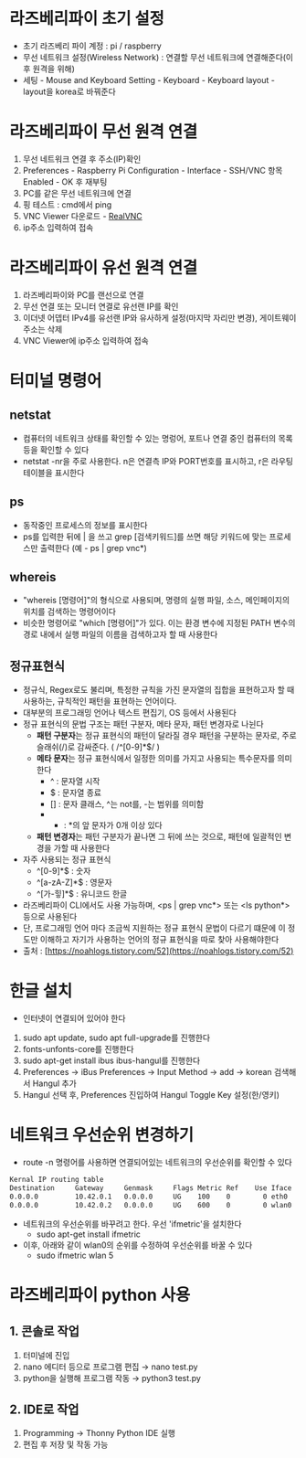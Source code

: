 # 라즈베리파이 초기 설정

- 초기 라즈베리 파이 계정 : pi / raspberry
- 무선 네트워크 설정(Wireless Network) : 연결할 무선 네트워크에 연결해준다(이후 원격을 위해)
- 세팅 - Mouse and Keyboard Setting - Keyboard - Keyboard layout - layout을 korea로 바꿔준다

# 라즈베리파이 무선 원격 연결

1. 무선 네트워크 연결 후 주소(IP)확인
2. Preferences - Raspberry Pi Configuration - Interface - SSH/VNC 항목 Enabled - OK 후 재부팅
3. PC를 같은 무선 네트워크에 연결
4. 핑 테스트 : cmd에서 ping <ip>
5. VNC Viewer 다운로드 - [RealVNC](https://www.realvnc.com/en/connect/download/viewer/)
6. ip주소 입력하여 접속

# 라즈베리파이 유선 원격 연결

1. 라즈베리파이와 PC를 랜선으로 연결
2. 무선 연결 또는 모니터 연결로 유선랜 IP를 확인
3. 이더넷 어뎁터 IPv4를 유선랜 IP와 유사하게 설정(마지막 자리만 변경), 게이트웨이 주소는 삭제
4. VNC Viewer에 ip주소 입력하여 접속

# 터미널 명령어

## netstat

- 컴퓨터의 네트워크 상태를 확인할 수 있는 명렁어, 포트나 연결 중인 컴퓨터의 목록 등을 확인할 수 있다
- netstat -nr을 주로 사용한다. n은 연결측 IP와 PORT번호를 표시하고, r은 라우팅 테이블을 표시한다

## ps

- 동작중인 프로세스의 정보를 표시한다
- ps를 입력한 뒤에 | 을 쓰고 grep [검색키워드]를 쓰면 해당 키워드에 맞는 프로세스만 출력한다 (예 - ps | grep vnc*)

## whereis

- "whereis [명령어]"의 형식으로 사용되며, 명령의 실행 파일, 소스, 메인페이지의 위치를 검색하는 명령어이다
- 비슷한 명령어로 "which [명령어]"가 있다. 이는 환경 변수에 지정된 PATH 변수의 경로 내에서 실행 파일의 이름을 검색하고자 할 때 사용한다

## 정규표현식

- 정규식, Regex로도 불리며, 특정한 규칙을 가진 문자열의 집합을 표현하고자 할 때 사용하는, 규칙적인 패턴을 표현하는 언어이다.
- 대부분의 프로그래밍 언어나 텍스트 편집기, OS 등에서 사용된다
- 정규 표현식의 문법 구조는 패턴 구분자, 메타 문자, 패턴 변경자로 나뉜다
    - **패턴 구분자**는 정규 표현식의 패턴이 달라질 경우 패턴을 구분하는 문자로, 주로 슬래쉬(/)로 감싸준다. ( /^[0-9]*$/ )
    - **메타 문자**는 정규 표현식에서 일정한 의미를 가지고 사용되는 특수문자를 의미한다
        - ^ : 문자열 시작
        - $ : 문자열 종료
        - [] : 문자 클래스, ^는 not를, -는 범위를 의미함
        - * : *의 앞 문자가 0개 이상 있다
    - **패턴 변경자**는 패턴 구분자가 끝나면 그 뒤에 쓰는 것으로, 패턴에 일괄적인 변경을 가할 때 사용한다
- 자주 사용되는 정규 표현식
    - ^[0-9]*$ : 숫자
    - ^[a-zA-Z]*$ : 영문자
    - ^[가-힣]*$ : 유니코드 한글
- 라즈베리파이 CLI에서도 사용 가능하며, <ps | grep vnc*> 또는 <ls python*> 등으로 사용된다
- 단, 프로그래밍 언어 마다 조금씩 지원하는 정규 표현식 문법이 다르기 떄문에 이 정도만 이해하고 자기가 사용하는 언어의 정규 표현식을 따로 찾아 사용해야한다
- 출처 : [https://noahlogs.tistory.com/52](https://noahlogs.tistory.com/52)

# 한글 설치

- 인터넷이 연결되어 있어야 한다
1. sudo apt update, sudo apt full-upgrade를 진행한다
2. fonts-unfonts-core를 진행한다
3. sudo apt-get install ibus ibus-hangul를 진행한다
4. Preferences → iBus Preferences → Input Method → add → korean 검색해서 Hangul 추가
5. Hangul 선택 후, Preferences 진입하여 Hangul Toggle Key 설정(한/영키)

# 네트워크 우선순위 변경하기

- route -n 명령어를 사용하면 연결되어있는 네트워크의 우선순위를 확인할 수 있다

```bash
Kernal IP routing table
Destination     Gateway     Genmask     Flags Metric Ref    Use Iface
0.0.0.0         10.42.0.1   0.0.0.0     UG    100    0        0 eth0
0.0.0.0         10.42.0.2   0.0.0.0     UG    600    0        0 wlan0
```

- 네트워크의 우선순위를 바꾸려고 한다. 우선 'ifmetric'을 설치한다
    - sudo apt-get install ifmetric
- 이후, 아래와 같이 wlan0의 순위를 수정하여 우선순위를 바꿀 수 있다
    - sudo ifmetric wlan 5

# 라즈베리파이 python 사용

## 1. 콘솔로 작업

1. 터미널에 진입
2. nano 에디터 등으로 프로그램 편집 → nano test.py
3. python을 실행해 프로그램 작동 → python3 test.py

## 2. IDE로 작업

1. Programming → Thonny Python IDE 실행
2. 편집 후 저장 및 작동 가능
